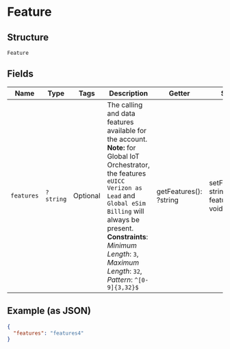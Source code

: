 
# Feature

## Structure

`Feature`

## Fields

| Name | Type | Tags | Description | Getter | Setter |
|  --- | --- | --- | --- | --- | --- |
| `features` | `?string` | Optional | The calling and data features available for the account. **Note:** for Global IoT Orchestrator, the features `eUICC Verizon as Lead` and `Global eSim Billing` will always be present.<br>**Constraints**: *Minimum Length*: `3`, *Maximum Length*: `32`, *Pattern*: `^[0-9]{3,32}$` | getFeatures(): ?string | setFeatures(?string features): void |

## Example (as JSON)

```json
{
  "features": "features4"
}
```


